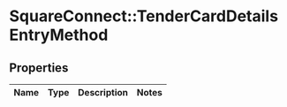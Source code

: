 # SquareConnect::TenderCardDetailsEntryMethod

## Properties
Name | Type | Description | Notes
------------ | ------------- | ------------- | -------------



